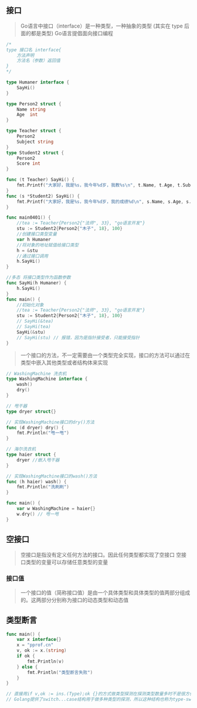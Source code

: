 ## 接口

> Go语言中接口（interface）是一种类型，一种抽象的类型 (其实在 type 后面的都是类型)
> Go语言提倡面向接口编程

```go
/*
type 接口名 interface{
	方法声明
	方法名（参数）返回值
}
*/

type Humaner interface {
	SayHi()
}

type Person2 struct {
	Name string
	Age  int
}

type Teacher struct {
	Person2
	Subject string
}
type Student2 struct {
	Person2
	Score int
}

func (t Teacher) SayHi() {
	fmt.Printf("大家好，我是%s，我今年%d岁，我教%s\n", t.Name, t.Age, t.Subject)
}
func (s *Student2) SayHi() {
	fmt.Printf("大家好，我是%s，我今年%d岁，我的成绩%d\n", s.Name, s.Age, s.Score)
}

func main0401() {
	//tea := Teacher{Person2{"法师", 33}, "go语言开发"}
	stu := Student2{Person2{"木子", 18}, 100}
	//创建接口类型变量
	var h Humaner
	//将对象的地址赋值给接口类型
	h = &stu
	//通过接口调用
	h.SayHi()
}

//多态 将接口类型作为函数参数
func SayHi(h Humaner) {
	h.SayHi()
}
func main() {
	//初始化对象
	//tea := Teacher{Person2{"法师", 33}, "go语言开发"}
	stu := Student2{Person2{"木子", 18}, 100}
	// SayHi(&tea)
	// SayHi(tea)  
	SayHi(&stu)
	// SayHi(stu) // 报错，因为是指针接受者，只能接受指针
}
```

> 一个接口的方法，不一定需要由一个类型完全实现，接口的方法可以通过在类型中嵌入其他类型或者结构体来实现

```go
// WashingMachine 洗衣机
type WashingMachine interface {
	wash()
	dry()
}

// 甩干器
type dryer struct{}

// 实现WashingMachine接口的dry()方法
func (d dryer) dry() {
	fmt.Println("甩一甩")
}

// 海尔洗衣机
type haier struct {
	dryer //嵌入甩干器
}

// 实现WashingMachine接口的wash()方法
func (h haier) wash() {
	fmt.Println("洗刷刷")
}

func main() {
	var w WashingMachine = haier{}
	w.dry() // 甩一甩
}
```


## 空接口

> 空接口是指没有定义任何方法的接口。因此任何类型都实现了空接口
> 空接口类型的变量可以存储任意类型的变量


### 接口值

> 一个接口的值（简称接口值）是由一个具体类型和具体类型的值两部分组成的。这两部分分别称为接口的动态类型和动态值


## 类型断言

```go
func main() {
    var x interface{}
    x = "pprof.cn"
    v, ok := x.(string)
    if ok {
        fmt.Println(v)
    } else {
        fmt.Println("类型断言失败")
    }
}

// 直接用if v,ok := ins.(Type);ok {}的方式做类型探测在探测类型数量多时不是很方便，需要重复写if结构
// Golang提供了switch...case结构用于做多种类型的探测，所以这种结构也称为type-switch
```

